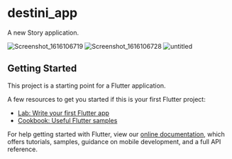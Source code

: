 # destini_app

A new Story application.

![Screenshot_1616106719](https://user-images.githubusercontent.com/44507236/111706980-eae91280-884b-11eb-9d41-555e4716d982.png)
![Screenshot_1616106728](https://user-images.githubusercontent.com/44507236/111706990-f1778a00-884b-11eb-99d9-245cbff38391.png)
![untitled](https://user-images.githubusercontent.com/44507236/111707007-f76d6b00-884b-11eb-800d-7cfffc153d08.gif)


## Getting Started

This project is a starting point for a Flutter application.

A few resources to get you started if this is your first Flutter project:

- [Lab: Write your first Flutter app](https://flutter.dev/docs/get-started/codelab)
- [Cookbook: Useful Flutter samples](https://flutter.dev/docs/cookbook)

For help getting started with Flutter, view our
[online documentation](https://flutter.dev/docs), which offers tutorials,
samples, guidance on mobile development, and a full API reference.
